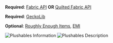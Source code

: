 
__Required__:
[Fabric API](https://www.modrinth.com/mod/fabric-api/versions) **OR**
[Quilted Fabric API](https://modrinth.com/mod/qsl/versions)

__Required__:
[GeckoLib](https://www.modrinth.com/mod/geckolib/versions)

__Optional__:
[Roughly Enough Items](https://www.modrinth.com/mod/rei/versions),
[EMI](https://modrinth.com/mod/emi/versions)

</p>
<div style="min-width:100%; display:block;">
<img src="https://raw.githubusercontent.com/Khazoda/Plushables/1.20.1-FABRIC/web_assets/information_1.1.1.png" alt="Plushables Information" />
<img src="https://raw.githubusercontent.com/Khazoda/Plushables/1.20.1-FABRIC/web_assets/description_1.1.1.png" alt="Plushables Description" />
</div>
</div>
